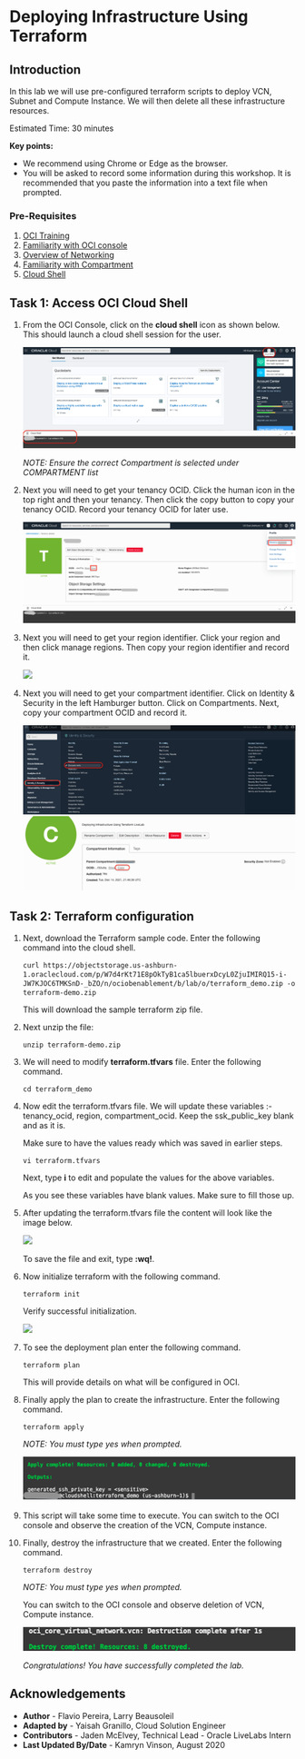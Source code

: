 # Deploying Infrastructure Using Terraform

## Introduction
In this lab we will use pre-configured terraform scripts to deploy VCN, Subnet and Compute Instance. We will then delete all these infrastructure resources.

Estimated Time: 30 minutes

**Key points:**
- We recommend using Chrome or Edge as the browser.
- You will be asked to record some information during this workshop. It is recommended that you paste the information into a text file when prompted.

### Pre-Requisites

1. [OCI Training](https://cloud.oracle.com/en_US/iaas/training)
2. [Familiarity with OCI console](https://docs.us-phoenix-1.oraclecloud.com/Content/GSG/Concepts/console.htm)
3. [Overview of Networking](https://docs.us-phoenix-1.oraclecloud.com/Content/Network/Concepts/overview.htm)
4. [Familiarity with Compartment](https://docs.us-phoenix-1.oraclecloud.com/Content/GSG/Concepts/concepts.htm)
5. [Cloud Shell](https://docs.cloud.oracle.com/en-us/iaas/Content/API/Concepts/cloudshellintro.htm)

## Task 1: Access OCI Cloud Shell

1. From the OCI Console, click on the **cloud shell** icon as shown below. This should launch a cloud shell session for the user.

    ![](images/1.png " ")

    *NOTE: Ensure the correct Compartment is selected under COMPARTMENT list*

2. Next you will need to get your tenancy OCID. Click the human icon in the top right and then your tenancy. Then click the copy button to copy your tenancy OCID. Record your tenancy OCID for later use.

    ![](images/Terraform_022.png " ")

3. Next you will need to get your region identifier. Click your region and then click manage regions. Then copy your region identifier and record it.

    ![](images/Terraform_023.png " ")

4. Next you will need to get your compartment identifier. Click on Identity & Security in the left Hamburger button. Click on Compartments. Next, copy your compartment OCID and record it.

    ![](images/Terraform_024.png " ")
    ![](images/Terraform_025.png " ")

## Task 2: Terraform configuration

1. Next, download the Terraform sample code. Enter the following command into the cloud shell.

    ```
    curl https://objectstorage.us-ashburn-1.oraclecloud.com/p/W7d4rKt71E8pOkTyB1ca5lbuerxDcyL0ZjuIMIRQ15-i-JW7KJOC6TMKSnD-_bZO/n/ociobenablement/b/lab/o/terraform_demo.zip -o terraform-demo.zip
    ```

    This will download the sample terraform zip file.

2. Next unzip the file:

    ```
    unzip terraform-demo.zip
    ```

3. We will need to modify **terraform.tfvars** file. Enter the following command.

    ```
    cd terraform_demo
    ```

4. Now edit the terraform.tfvars file. We will update these variables :- tenancy_ocid, region, compartment_ocid. Keep the ssk_public_key blank and as it is.

    Make sure to have the values ready which was saved in earlier steps.

    ```
    vi terraform.tfvars
    ```

    Next, type **i** to edit and populate the values for the above variables.

    As you see these variables have blank values. Make sure to fill those up.

5. After updating the terraform.tfvars file the content will look like the image below.

    ![](images/Terraform_008.png " ")

    To save the file and exit, type **:wq!**.

6. Now initialize terraform with the following command.

    ```
    terraform init
    ```

    Verify successful initialization.

    ![](images/Terraform_028.png " ")

7. To see the deployment plan enter the following command.

    ```
    terraform plan
    ```

    This will provide details on what will be configured in OCI.

8. Finally apply the plan to create the infrastructure. Enter the following command.

    ```
    terraform apply
    ```

    *NOTE: You must type yes when prompted.*

    ![](images/Terraform_029.png " ")

9. This script will take some time to execute. You can switch to the OCI console and observe the creation of the VCN, Compute instance.

10. Finally, destroy the infrastructure that we created. Enter the following command.

    ```
    terraform destroy
    ```

    *NOTE: You must type yes when prompted.*

    You can switch to the OCI console and observe deletion of VCN, Compute instance.

    ![](images/Terraform_030.png " ")

    *Congratulations! You have successfully completed the lab.*

## Acknowledgements

- **Author** - Flavio Pereira, Larry Beausoleil
- **Adapted by** -  Yaisah Granillo, Cloud Solution Engineer
- **Contributors** - Jaden McElvey, Technical Lead - Oracle LiveLabs Intern
- **Last Updated By/Date** - Kamryn Vinson, August 2020

